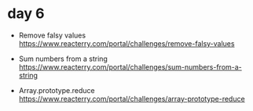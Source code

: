 # day 6

- Remove falsy values
  https://www.reacterry.com/portal/challenges/remove-falsy-values

- Sum numbers from a string
  https://www.reacterry.com/portal/challenges/sum-numbers-from-a-string

- Array.prototype.reduce
  https://www.reacterry.com/portal/challenges/array-prototype-reduce
